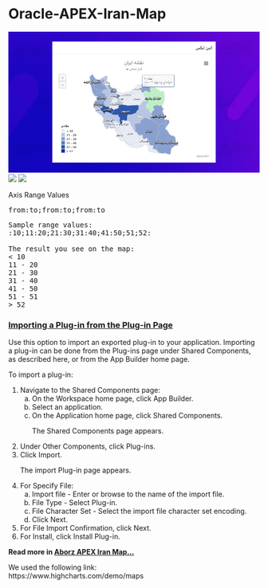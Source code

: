 # Oracle-APEX-Iran-Map
<img src="https://github.com/alborzapex/Oracle-APEX-Iran-Map/blob/main/alborzapex-iran-map.gif">
<img src="https://alborzapex.com/wp-content/uploads/2022/01/alborzapex-iran-map-query.gif">
<img src="https://alborzapex.com/wp-content/uploads/2022/01/alborzapex-iran-map-settings.gif">

Axis Range Values
<pre>
from:to;from:to;from:to
</pre>
<pre>
Sample range values:
:10;11:20;21:30;31:40;41:50;51;52:

The result you see on the map:
< 10
11 - 20
21 - 30
31 - 40
41 - 50
51 - 51
> 52
</pre>

<h3 id="HTMDB-GUID-026EF048-9FDD-49A1-B17E-BA8051967B86" class="sect3"><span class="enumeration_section"></span><a href="https://docs.oracle.com/en/database/oracle/application-express/19.1/htmdb/implementing-plug-ins.html#GUID-026EF048-9FDD-49A1-B17E-BA8051967B86" target="_blank" title="Create plug-ins to declaratively extend, share, and reuse the built-in types available with Oracle Application Express.">Importing a Plug-in from the Plug-in Page</a>
               </h3>
               <div>
                  <div class="p">Use this option to import an exported plug-in to your application. Importing a plug-in can be done from the Plug-ins page under Shared Components, as described here, or from the <span>App Builder</span> home page.
                  </div>
                  <!-- class="section" -->
                  <div class="section">
                     <p>To import a plug-in:</p>
                  </div>
                  <!-- class="section" -->
                  <ol>
                     <li class="stepexpand"><span>Navigate to the Shared Components page:</span><ol type="a">
                           <li class="substepexpand"><span>On the Workspace home page, click <span><span class="uicontrol bold">App Builder</span></span>.</span></li>
                           <li class="substepexpand"><span>Select an application. </span></li>
                           <li class="substepexpand"><span>On the Application home page, click <span class="uicontrol bold">Shared Components</span>.</span><div>
                                 <p>The Shared Components page appears. </p>
                              </div>
                           </li>
                        </ol>
                     </li>
                     <li class="stepexpand"><span>Under Other Components, click <span class="uicontrol bold">Plug-ins</span>.</span></li>
                     <li class="stepexpand"><span>Click <span class="uicontrol bold">Import</span>. </span><div>
                           <p>The import Plug-in page appears.</p>
                        </div>
                     </li>
                     <li class="stepexpand"><span>For Specify File:</span><ol type="a">
                           <li><span>Import file - Enter or browse to the name of the import file.</span></li>
                           <li><span>File Type - Select <span class="uicontrol bold">Plug-in</span>.</span></li>
                           <li><span>File Character Set - Select the import file character set encoding.</span></li>
                           <li><span>Click <span class="uicontrol bold">Next</span>.</span></li>
                        </ol>
                     </li>
                     <li class="stepexpand"><span>For File Import Confirmation, click <span class="uicontrol bold">Next</span>.</span></li>
                     <li class="stepexpand"><span>For Install, click <span class="uicontrol bold">Install Plug-in</span>.</span></li>
                  </ol>
               </div>
            </div>
            <strong>Read more in </strong>
            <a href="https://alborzapex.com/product/%d9%86%d9%82%d8%b4%d9%87-%d8%a7%db%8c%d8%b1%d8%a7%d9%86-apex/"  target="_blank" title="Alborz APEX"><strong>Aborz APEX Iran Map...</strong></a>
</br>
<p>
<div>We used the following link:</div>
https://www.highcharts.com/demo/maps
</p>
